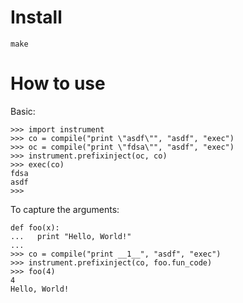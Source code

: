 Install
=======
`make`

How to use
==========

Basic:
```
>>> import instrument
>>> co = compile("print \"asdf\"", "asdf", "exec")
>>> oc = compile("print \"fdsa\"", "asdf", "exec")
>>> instrument.prefixinject(oc, co)
>>> exec(co)
fdsa
asdf
>>>
```

To capture the arguments:
```
def foo(x):
...   print "Hello, World!"
... 
>>> co = compile("print __1__", "asdf", "exec")
>>> instrument.prefixinject(co, foo.fun_code)
>>> foo(4)
4
Hello, World!
```